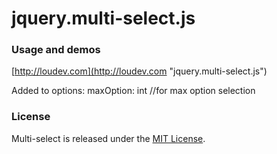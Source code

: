 # jquery.multi-select.js

### Usage and demos
[http://loudev.com](http://loudev.com "jquery.multi-select.js")

Added to options:
maxOption: int //for max option selection

### License
Multi-select is released under the [MIT License](http://opensource.org/licenses/MIT "MIT License").
